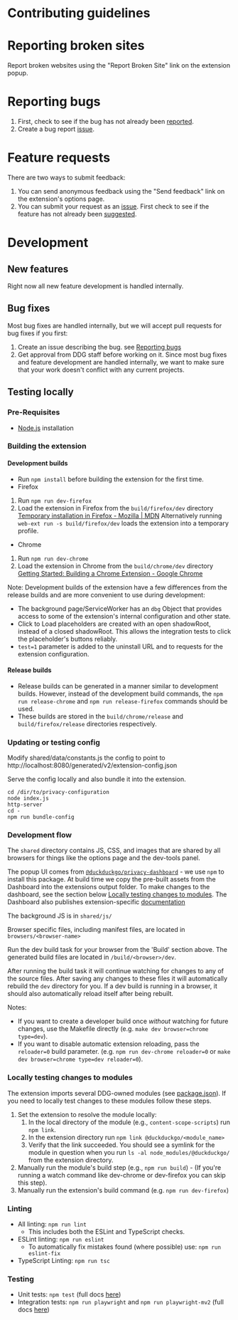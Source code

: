 # Contributing guidelines

# Reporting broken sites

Report broken websites using the "Report Broken Site" link on the extension popup.

# Reporting bugs

1. First, check to see if the bug has not already been [reported](https://github.com/duckduckgo/duckduckgo-privacy-extension/issues).
2. Create a bug report [issue](https://github.com/duckduckgo/duckduckgo-privacy-extension/issues/new?template=bug_report.md).

# Feature requests

There are two ways to submit feedback:
1. You can send anonymous feedback using the "Send feedback" link on the extension's options page.
2. You can submit your request as an [issue](https://github.com/duckduckgo/duckduckgo-privacy-extension/issues/new?template=feature_request.md). First check to see if the feature has not already been [suggested](https://github.com/duckduckgo/duckduckgo-privacy-extension/issues).

# Development

## New features

Right now all new feature development is handled internally.

## Bug fixes

Most bug fixes are handled internally, but we will accept pull requests for bug fixes if you first:
1. Create an issue describing the bug. see [Reporting bugs](CONTRIBUTING.md#reporting-bugs)
2. Get approval from DDG staff before working on it. Since most bug fixes and feature development are handled internally, we want to make sure that your work doesn't conflict with any current projects.

## Testing locally

### Pre-Requisites
- [Node.js](https://nodejs.org) installation

### Building the extension

#### Development builds

- Run `npm install` before building the extension for the first time.
- Firefox
 1. Run `npm run dev-firefox`
 2. Load the extension in Firefox from the `build/firefox/dev` directory
[Temporary installation in Firefox - Mozilla | MDN](https://developer.mozilla.org/en-US/Add-ons/WebExtensions/Temporary_Installation_in_Firefox)
    Alternatively running `web-ext run -s build/firefox/dev` loads the extension into a temporary profile.

- Chrome
 1. Run `npm run dev-chrome`
 2. Load the extension in Chrome from the `build/chrome/dev` directory
[Getting Started: Building a Chrome Extension - Google Chrome](https://developer.chrome.com/extensions/getstarted#unpacked)

Note: Development builds of the extension have a few differences from the release builds and are more convenient to use during development:
 - The background page/ServiceWorker has an `dbg` Object that provides access to some of the extension's internal configuration and other state.
 - Click to Load placeholders are created with an open shadowRoot, instead of a closed shadowRoot. This allows the integration tests to click the placeholder's buttons reliably.
 - `test=1` parameter is added to the uninstall URL and to requests for the extension configuration.

#### Release builds

- Release builds can be generated in a manner similar to development builds. However, instead of the development build commands, the `npm run release-chrome` and `npm run release-firefox` commands should be used.
- These builds are stored in the `build/chrome/release` and `build/firefox/release` directories respectively.

### Updating or testing config

Modify shared/data/constants.js the config to point to http://localhost:8080/generated/v2/extension-config.json

Serve the config locally and also bundle it into the extension.

```
cd /dir/to/privacy-configuration
node index.js
http-server
cd -
npm run bundle-config
```

### Development flow

The `shared` directory contains JS, CSS, and images that are shared by all browsers for things like the options
page and the dev-tools panel. 

The popup UI comes from [`@duckduckgo/privacy-dashboard`](https://github.com/duckduckgo/privacy-dashboard) - we use `npm`
to install this package. At build time we copy the pre-built assets from the Dashboard into the extensions output folder. 
To make changes to the dashboard, see the section below [Locally testing changes to modules](#locally-testing-changes-to-modules).
The Dashboard also publishes extension-specific [documentation](https://duckduckgo.github.io/privacy-dashboard/modules/Browser_Extensions_integration.html)   

The background JS is in `shared/js/`

Browser specific files, including manifest files, are located in `browsers/<browser-name>`

Run the dev build task for your browser from the 'Build' section above. The generated build files are located in `/build/<browser>/dev`.

After running the build task it will continue watching for changes to any of the source files. After saving any changes to these files it will automatically rebuild the `dev` directory for you. If a dev build is running in a browser, it should also automatically reload itself after being rebuilt.

Notes:
  - If you want to create a developer build once _without_ watching for future changes, use the Makefile directly (e.g. `make dev browser=chrome type=dev`).
  - If you want to disable automatic extension reloading, pass the `reloader=0` build parameter. (e.g. `npm run dev-chrome reloader=0` or `make dev browser=chrome type=dev reloader=0`).

### Locally testing changes to modules

The extension imports several DDG-owned modules (see [package.json](https://github.com/duckduckgo/duckduckgo-privacy-extension/blob/7a5616b5c54155a99f79c672e007785f76a8d3ee/package.json#L75-L78)). If you need to locally test changes to these modules follow these steps.

1. Set the extension to resolve the module locally:
    1. In the local directory of the module (e.g., `content-scope-scripts`) run `npm link`.
    2. In the extension directory run `npm link @duckduckgo/<module_name>`
    3. Verify that the link succeeded. You should see a symlink for the module in question when you run `ls -al node_modules/@duckduckgo/` from the extension directory.
2. Manually run the module's build step (e.g., `npm run build`) - (If you're running a watch command like dev-chrome or dev-firefox you can skip this step).
3. Manually run the extension's build command (e.g. `npm run dev-firefox`)

### Linting
- All linting: `npm run lint`
    - This includes both the ESLint and TypeScript checks.
- ESLint linting: `npm run eslint`
    - To automatically fix mistakes found (where possible) use: `npm run eslint-fix`
- TypeScript Linting: `npm run tsc`

### Testing
- Unit tests: `npm test` (full docs [here](./unit-test/README.md))
- Integration tests: `npm run playwright` and `npm run playwright-mv2` (full docs [here](./integration-test/README.md))
